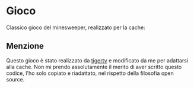 # Gioco
Classico gioco del minesweeper, realizzato per la cache: 

## Menzione

Questo gioco è stato realizzato da [tigertv](https://github.com/tigertv/tigergames/tree/master) e modificato da me per adattarsi alla cache.
Non mi prendo assolutamente il merito di aver scritto questo codice, l'ho solo copiato e riadattato, nel rispetto della filosofia open source.